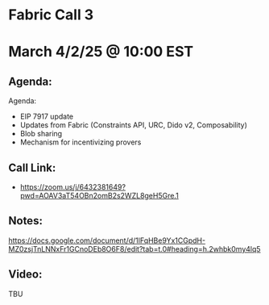 # Fabric Call 3 
# March 4/2/25 @ 10:00 EST

## Agenda:

Agenda:
- EIP 7917 update 
- Updates from Fabric (Constraints API, URC, Dido v2, Composability)
- Blob sharing 
- Mechanism for incentivizing provers 

## Call Link:
- https://zoom.us/j/6432381649?pwd=AOAV3aT54OBn2omB2s2WZL8geH5Gre.1

## Notes:
https://docs.google.com/document/d/1lFqHBe9Yx1CGpdH-MZ0zsjTnLNNxFr1GCnoDEb8O6F8/edit?tab=t.0#heading=h.2whbk0my4lq5

## Video:
TBU

